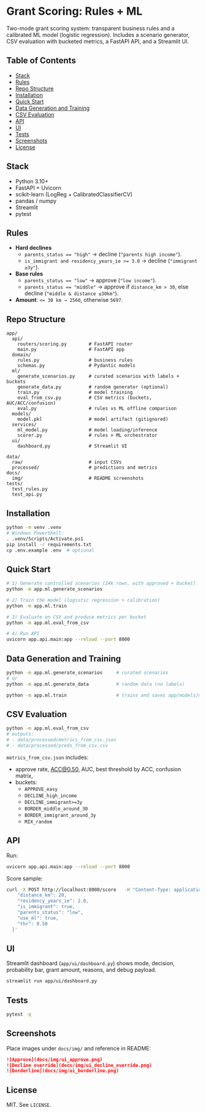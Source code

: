 # Grant Scoring: Rules + ML

Two-mode grant scoring system: transparent business rules and a calibrated ML model (logistic regression). Includes a scenario generator, CSV evaluation with bucketed metrics, a FastAPI API, and a Streamlit UI.

## Table of Contents
- [Stack](#stack)
- [Rules](#rules)
- [Repo Structure](#repo-structure)
- [Installation](#installation)
- [Quick Start](#quick-start)
- [Data Generation and Training](#data-generation-and-training)
- [CSV Evaluation](#csv-evaluation)
- [API](#api)
- [UI](#ui)
- [Tests](#tests)
- [Screenshots](#screenshots)
- [License](#license)

## Stack
- Python 3.10+
- FastAPI + Uvicorn
- scikit-learn (LogReg + CalibratedClassifierCV)
- pandas / numpy
- Streamlit
- pytest

## Rules
- **Hard declines**
  - `parents_status == "high"` → decline (`"parents high income"`).
  - `is_immigrant and residency_years_ie >= 3.0` → decline (`"immigrant ≥3y"`).
- **Base rules**
  - `parents_status == "low"` → approve (`"low income"`).
  - `parents_status == "middle"` → approve if `distance_km > 30`, else decline (`"middle & distance ≤30km"`).
- **Amount**: `<= 30 km → 2560`, otherwise `5697`.

## Repo Structure
```
app/
  api/
    routers/scoring.py        # FastAPI router
    main.py                   # FastAPI app
  domain/
    rules.py                  # business rules
    schemas.py                # Pydantic models
  ml/
    generate_scenarios.py     # curated scenarios with labels + buckets
    generate_data.py          # random generator (optional)
    train.py                  # model training
    eval_from_csv.py          # CSV metrics (buckets, AUC/ACC/confusion)
    eval.py                   # rules vs ML offline comparison
  models/
    model.pkl                 # model artifact (gitignored)
  services/
    ml_model.py               # model loading/inference
    scorer.py                 # rules + ML orchestrator
  ui/
    dashboard.py              # Streamlit UI

data/
  raw/                        # input CSVs
  processed/                  # predictions and metrics
docs/
  img/                        # README screenshots
tests/
  test_rules.py
  test_api.py
```

## Installation
```bash
python -m venv .venv
# Windows PowerShell:
. .venv/Scripts/Activate.ps1
pip install -r requirements.txt
cp .env.example .env  # optional
```

## Quick Start
```bash
# 1) Generate controlled scenarios (24k rows, with approved + bucket)
python -m app.ml.generate_scenarios

# 2) Train the model (logistic regression + calibration)
python -m app.ml.train

# 3) Evaluate on CSV and produce metrics per bucket
python -m app.ml.eval_from_csv

# 4) Run API
uvicorn app.api.main:app --reload --port 8000
```

## Data Generation and Training
```bash
python -m app.ml.generate_scenarios     # curated scenarios
# or
python -m app.ml.generate_data          # random data (no labels)

python -m app.ml.train                  # trains and saves app/models/model.pkl
```

## CSV Evaluation
```bash
python -m app.ml.eval_from_csv
# outputs:
# - data/processed/metrics_from_csv.json
# - data/processed/preds_from_csv.csv
```
`metrics_from_csv.json` includes:
- approve rate, ACC@0.50, AUC, best threshold by ACC, confusion matrix,
- buckets:
  - `APPROVE_easy`
  - `DECLINE_high_income`
  - `DECLINE_immigrant>=3y`
  - `BORDER_middle_around_30`
  - `BORDER_immigrant_around_3y`
  - `MIX_random`

## API
Run:
```bash
uvicorn app.api.main:app --reload --port 8000
```
Score sample:
```bash
curl -X POST http://localhost:8000/score   -H "Content-Type: application/json"   -d '{
    "distance_km": 20,
    "residency_years_ie": 2.0,
    "is_immigrant": true,
    "parents_status": "low",
    "use_ml": true,
    "thr": 0.50
  }'
```

## UI
Streamlit dashboard (`app/ui/dashboard.py`) shows mode, decision, probability bar, grant amount, reasons, and debug payload.
```bash
streamlit run app/ui/dashboard.py
```

## Tests
```bash
pytest -q
```

## Screenshots
Place images under `docs/img/` and reference in README:
```markdown
![Approve](docs/img/ui_approve.png)
![Decline override](docs/img/ui_decline_override.png)
![Borderline](docs/img/ui_borderline.png)
```

## License
MIT. See `LICENSE`.
